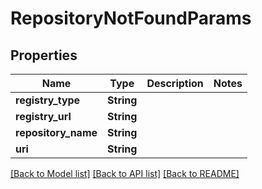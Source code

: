 # RepositoryNotFoundParams

## Properties

Name | Type | Description | Notes
------------ | ------------- | ------------- | -------------
**registry_type** | **String** |  | 
**registry_url** | **String** |  | 
**repository_name** | **String** |  | 
**uri** | **String** |  | 

[[Back to Model list]](../README.md#documentation-for-models) [[Back to API list]](../README.md#documentation-for-api-endpoints) [[Back to README]](../README.md)


